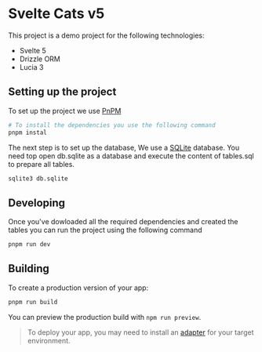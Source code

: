 # Svelte Cats v5

This project is a demo project for the following technologies:
- Svelte 5
- Drizzle ORM
- Lucia 3

## Setting up the project

To set up the project we use [PnPM](https://pnpm.io/)

```bash
# To install the dependencies you use the following command
pnpm instal
```

The next step is to set up the database, We use a [SQLite](https://www.sqlite.org/) database.
You need top open db.sqlite as a database and execute the content of tables.sql to prepare all tables.

```bash
sqlite3 db.sqlite
```

## Developing

Once you've dowloaded all the required dependencies and created the tables you can run the project using the following command

```bash
pnpm run dev
```

## Building

To create a production version of your app:

```bash
pnpm run build
```

You can preview the production build with `npm run preview`.

> To deploy your app, you may need to install an [adapter](https://kit.svelte.dev/docs/adapters) for your target environment.
